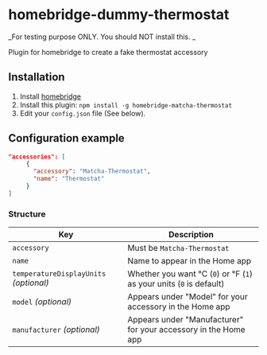# homebridge-dummy-thermostat
_For testing purpose ONLY. You should NOT install this. _

Plugin for homebridge to create a fake thermostat accessory

## Installation

1. Install [homebridge](https://github.com/nfarina/homebridge#installation-details)
2. Install this plugin: `npm install -g homebridge-matcha-thermostat`
3. Edit your `config.json` file (See below).

## Configuration example

```json
"accessories": [
     {
       "accessory": "Matcha-Thermostat",
       "name": "Thermostat"
     }
]
```

### Structure

| Key | Description |
| --- | --- |
| `accessory` | Must be `Matcha-Thermostat` |
| `name` | Name to appear in the Home app |
| `temperatureDisplayUnits` _(optional)_ | Whether you want °C (`0`) or °F (`1`) as your units (`0` is default) |
| `model` _(optional)_ | Appears under "Model" for your accessory in the Home app |
| `manufacturer` _(optional)_ | Appears under "Manufacturer" for your accessory in the Home app |

